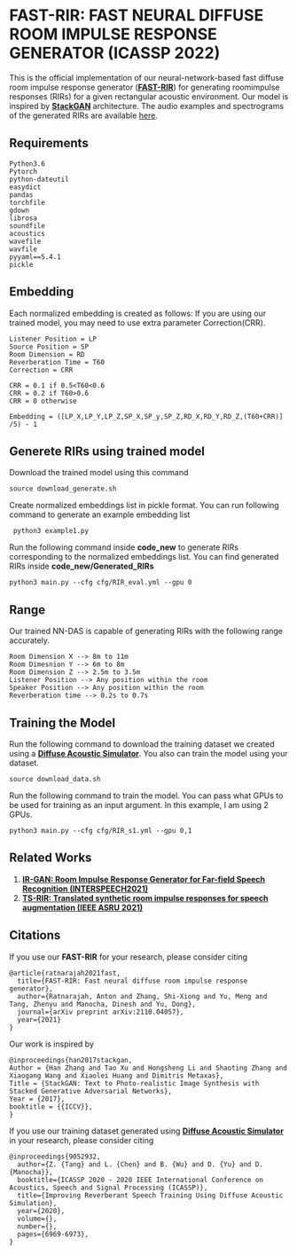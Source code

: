 # FAST-RIR: FAST NEURAL DIFFUSE ROOM IMPULSE RESPONSE GENERATOR (ICASSP 2022)
This is the official implementation of our neural-network-based  fast  diffuse  room  impulse  response  generator ([**FAST-RIR**](https://arxiv.org/pdf/2110.04057.pdf))  for  generating  roomimpulse responses (RIRs) for a given rectangular acoustic environment. Our model is inspired by [**StackGAN**](https://github.com/hanzhanggit/StackGAN-Pytorch) architecture. The audio examples and spectrograms of the generated RIRs are available [here](https://anton-jeran.github.io/FRIR/).

## Requirements

```
Python3.6
Pytorch
python-dateutil
easydict
pandas
torchfile
gdown
librosa
soundfile
acoustics
wavefile
wavfile
pyyaml==5.4.1
pickle
```


## Embedding

Each normalized embedding is created as follows: If you are using our trained model, you may need to use extra parameter Correction(CRR).

```
Listener Position = LP
Source Position = SP
Room Dimension = RD
Reverberation Time = T60
Correction = CRR

CRR = 0.1 if 0.5<T60<0.6
CRR = 0.2 if T60>0.6
CRR = 0 otherwise

Embedding = ([LP_X,LP_Y,LP_Z,SP_X,SP_y,SP_Z,RD_X,RD_Y,RD_Z,(T60+CRR)] /5) - 1
```


## Generete RIRs using trained model

Download the trained model using this command

```
source download_generate.sh
```

Create normalized embeddings list in pickle format. You can run following command to generate an example embedding list
```
 python3 example1.py
```

Run the following command inside **code_new** to generate RIRs corresponding to the normalized embeddings list. You can find generated RIRs inside **code_new/Generated_RIRs**

```
python3 main.py --cfg cfg/RIR_eval.yml --gpu 0
```

## Range

Our trained NN-DAS is capable of generating RIRs with the following range accurately.
```
Room Dimension X --> 8m to 11m
Room Dimesnion Y --> 6m to 8m
Room Dimension Z --> 2.5m to 3.5m
Listener Position --> Any position within the room
Speaker Position --> Any position within the room
Reverberation time --> 0.2s to 0.7s
```

## Training the Model

Run the following command to download the training dataset we created using a [**Diffuse Acoustic Simulator**](https://github.com/GAMMA-UMD/pygsound). You also can train the model using your dataset.

```
source download_data.sh
```

Run the following command to train the model. You can pass what GPUs to be used for training as an input argument. In this example, I am using 2 GPUs.

```
python3 main.py --cfg cfg/RIR_s1.yml --gpu 0,1
```


## Related Works
1) [**IR-GAN: Room Impulse Response Generator for Far-field Speech Recognition (INTERSPEECH2021)**](https://github.com/anton-jeran/IR-GAN)
2) [**TS-RIR: Translated synthetic room impulse responses for speech augmentation (IEEE ASRU 2021)**](https://github.com/GAMMA-UMD/TS-RIR)


## Citations
If you use our **FAST-RIR** for your research, please consider citing

```
@article{ratnarajah2021fast,
  title={FAST-RIR: Fast neural diffuse room impulse response generator},
  author={Ratnarajah, Anton and Zhang, Shi-Xiong and Yu, Meng and Tang, Zhenyu and Manocha, Dinesh and Yu, Dong},
  journal={arXiv preprint arXiv:2110.04057},
  year={2021}
}
```

Our work is inspired by
```
@inproceedings{han2017stackgan,
Author = {Han Zhang and Tao Xu and Hongsheng Li and Shaoting Zhang and Xiaogang Wang and Xiaolei Huang and Dimitris Metaxas},
Title = {StackGAN: Text to Photo-realistic Image Synthesis with Stacked Generative Adversarial Networks},
Year = {2017},
booktitle = {{ICCV}},
}
```

If you use our training dataset generated using [**Diffuse Acoustic Simulator**](https://github.com/GAMMA-UMD/pygsound) in your research, please consider citing
```
@inproceedings{9052932,
  author={Z. {Tang} and L. {Chen} and B. {Wu} and D. {Yu} and D. {Manocha}},  
  booktitle={ICASSP 2020 - 2020 IEEE International Conference on Acoustics, Speech and Signal Processing (ICASSP)},  
  title={Improving Reverberant Speech Training Using Diffuse Acoustic Simulation},   
  year={2020},  
  volume={},  
  number={},  
  pages={6969-6973},
}
```

